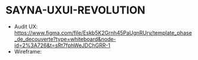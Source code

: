# SAYNA-UXUI-REVOLUTION

- Audit UX: https://www.figma.com/file/Eskb5K2Grnh45PaUgnRUry/template_phase_de_decouverte?type=whiteboard&node-id=2%3A726&t=sRt7fphWeJDChGRR-1
- Wireframe: 
